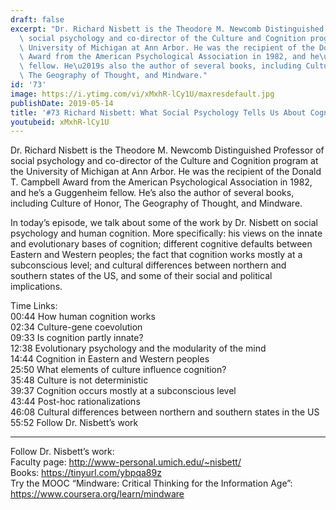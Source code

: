 ```yaml
---
draft: false
excerpt: "Dr. Richard Nisbett is the Theodore M. Newcomb Distinguished Professor of\
  \ social psychology and co-director of the Culture and Cognition program at the\
  \ University of Michigan at Ann Arbor. He was the recipient of the Donald T. Campbell\
  \ Award from the American Psychological Association in 1982, and he\u2019s a Guggenheim\
  \ fellow. He\u2019s also the author of several books, including Culture of Honor,\
  \ The Geography of Thought, and Mindware."
id: '73'
image: https://i.ytimg.com/vi/xMxhR-lCy1U/maxresdefault.jpg
publishDate: 2019-05-14
title: '#73 Richard Nisbett: What Social Psychology Tells Us About Cognition'
youtubeid: xMxhR-lCy1U
---
```

Dr. Richard Nisbett is the Theodore M. Newcomb Distinguished Professor of social psychology and co-director of the Culture and Cognition program at the University of Michigan at Ann Arbor. He was the recipient of the Donald T. Campbell Award from the American Psychological Association in 1982, and he’s a Guggenheim fellow. He’s also the author of several books, including Culture of Honor, The Geography of Thought, and Mindware.

In today’s episode, we talk about some of the work by Dr. Nisbett on social psychology and human cognition. More specifically: his views on the innate and evolutionary bases of cognition; different cognitive defaults between Eastern and Western peoples; the fact that cognition works mostly at a subconscious level; and cultural differences between northern and southern states of the US, and some of their social and political implications.  

Time Links:  
00:44  How human cognition works  
02:34  Culture-gene coevolution      
09:33  Is cognition partly innate?    
12:38  Evolutionary psychology and the modularity  of the mind  
14:44  Cognition in Eastern and Western peoples    
25:50  What elements of culture influence cognition?    
35:48  Culture is not deterministic       
39:37  Cognition occurs mostly at a subconscious level  
43:44  Post-hoc rationalizations  
46:08  Cultural differences between northern and southern states in the US  
55:52  Follow Dr. Nisbett’s work

---

Follow Dr. Nisbett’s work:  
Faculty page: http://www-personal.umich.edu/~nisbett/  
Books: https://tinyurl.com/ybpqa89z  
Try the MOOC “Mindware: Critical Thinking for the Information Age”: https://www.coursera.org/learn/mindware
